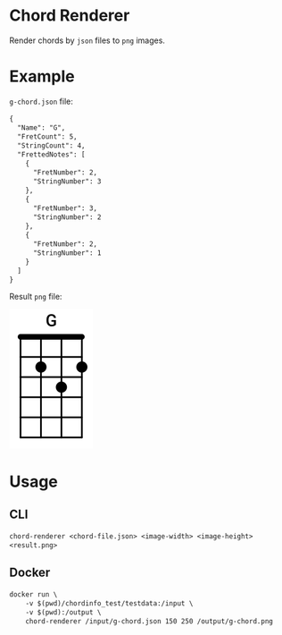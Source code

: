 # Chord Renderer

Render chords by `json` files to `png` images.

# Example

`g-chord.json` file:
```
{
  "Name": "G",
  "FretCount": 5,
  "StringCount": 4,
  "FrettedNotes": [
    {
      "FretNumber": 2,
      "StringNumber": 3
    },
    {
      "FretNumber": 3,
      "StringNumber": 2
    },
    {
      "FretNumber": 2,
      "StringNumber": 1
    }
  ]
}
```

Result `png` file:

![g-chord image](g-chord.png)



# Usage

## CLI

```
chord-renderer <chord-file.json> <image-width> <image-height> <result.png>
```

## Docker

```
docker run \
    -v $(pwd)/chordinfo_test/testdata:/input \
    -v $(pwd):/output \
    chord-renderer /input/g-chord.json 150 250 /output/g-chord.png
```
